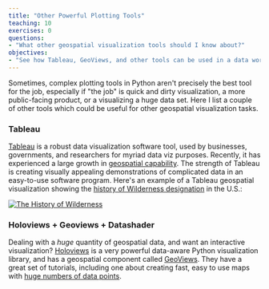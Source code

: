 ```yaml
---
title: "Other Powerful Plotting Tools"
teaching: 10
exercises: 0
questions:
- "What other geospatial visualization tools should I know about?"
objectives: 
- "See how Tableau, GeoViews, and other tools can be used in a data workflow."
---
```


Sometimes, complex plotting tools in Python aren't precisely the best tool for the job, especially if "the job" is quick and dirty visualization, a more public-facing product, or a visualizing a huge data set. Here I list a couple of other tools which could be useful for other geospatial visualization tasks.

### Tableau

[Tableau](http://tableau.com/) is a robust data visualization software tool, used by businesses, governments, and researchers for myriad data viz purposes. Recently, it has experienced a large growth in [geospatial capability](https://www.tableau.com/solutions/maps). The strength of Tableau is creating visually appealing demonstrations of complicated data in an easy-to-use software program. Here's an example of a Tableau geospatial visualization showing the [history of Wilderness designation](https://public.tableau.com/profile/tony.cannistra#!/vizhome/wildernesses-over-time/TheHistoryofWilderness) in the U.S.:

<div class='tableauPlaceholder' id='viz1536789373846' style='position: relative'><noscript><a href='#'><img alt='The History of Wilderness ' src='https:&#47;&#47;public.tableau.com&#47;static&#47;images&#47;wi&#47;wildernesses-over-time&#47;TheHistoryofWilderness&#47;1_rss.png' style='border: none' /></a></noscript><object class='tableauViz'  style='display:none;'><param name='host_url' value='https%3A%2F%2Fpublic.tableau.com%2F' /> <param name='embed_code_version' value='3' /> <param name='site_root' value='' /><param name='name' value='wildernesses-over-time&#47;TheHistoryofWilderness' /><param name='tabs' value='no' /><param name='toolbar' value='yes' /><param name='static_image' value='https:&#47;&#47;public.tableau.com&#47;static&#47;images&#47;wi&#47;wildernesses-over-time&#47;TheHistoryofWilderness&#47;1.png' /> <param name='animate_transition' value='yes' /><param name='display_static_image' value='yes' /><param name='display_spinner' value='yes' /><param name='display_overlay' value='yes' /><param name='display_count' value='yes' /></object></div><script type='text/javascript'>
var divElement = document.getElementById('viz1536789373846');                    var vizElement = divElement.getElementsByTagName('object')[0];                    if ( divElement.offsetWidth > 800 ) { vizElement.style.width='100%';vizElement.style.height=(divElement.offsetWidth*0.75)+'px';} else if ( divElement.offsetWidth > 500 ) { vizElement.style.width='100%';vizElement.style.height=(divElement.offsetWidth*0.75)+'px';} else { vizElement.style.width='100%';vizElement.style.height='670px';}                     var scriptElement = document.createElement('script');                    scriptElement.src = 'https://public.tableau.com/javascripts/api/viz_v1.js';                    vizElement.parentNode.insertBefore(scriptElement, vizElement);
</script>


### Holoviews + Geoviews + Datashader

Dealing with a *huge* quantity of geospatial data, and want an interactive visualization? [Holoviews](http://holoviews.org/) is a very powerful data-aware Python visualization library, and has a geospatial component called [GeoViews](http://geoviews.org). They have a great set of tutorials, including one about creating fast, easy to use maps with [huge numbers of data points](https://holoviz.org/tutorial/Large_Data.html). 

